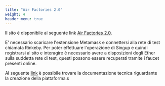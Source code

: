 ```yaml
---
title: "Air Factories 2.0"
weight: 4
header_menu: true
---
```


Il sito è disponibile al seguente link [Air Factories 2.0](http://212.189.207.32:1234/). 

E' necessario scaricare l'estensione Metamask e connettersi alla rete di test chiamata Rinkeby.
Per poter effettuare l'operazione di Singup e quindi registrarsi al sito e interagire è necessario avere a disposizioni degli Ether sulla suddetta rete di test, questi possono essere recuperati tramite i faucet presenti online.

Al seguente [link](https://docs.google.com/document/d/1UOUjMGVb0FKS8KLCcYms2xwy3dedhb2Br8woISlWzig/edit?usp=sharing) è possibile trovare la documentazione tecnica riguardante la creazione della piattaforma.s